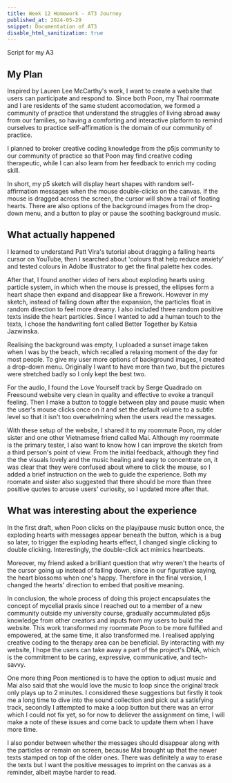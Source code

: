 ```yaml
---
title: Week 12 Homework - AT3 Journey 
published_at: 2024-05-29
snippet: Documentation of AT3
disable_html_sanitization: true
---
```


Script for my A3

## My Plan

Inspired by Lauren Lee McCarthy's work, I want to create a website that users can participate and respond to. Since both Poon, my Thai roommate and I are residents of the same student accomodation, we formed a community of practice that understand the struggles of living abroad away from our families, so having a comforting and interactive platform to remind ourselves to practice self-affirmation is the domain of our community of practice. 

I planned to broker creative coding knowledge from the p5js community to our community of practice so that Poon may find creative coding therapeutic, while I can also learn from her feedback to enrich my coding skill.

In short, my p5 sketch will display heart shapes with random self-affirmation messages when the mouse double-clicks on the canvas. If the mouse is dragged across the screen, the cursor will show a trail of floating hearts. There are also options of the background images from the drop-down menu, and a button to play or pause the soothing background music.


## What actually happened

I learned to understand Patt Vira's tutorial about dragging a falling hearts cursor on YouTube, then I searched about 'colours that help reduce anxiety' and tested colours in Adobe Illustrator to get the final palette hex codes. 

After that, I found another video of hers about exploding hearts using particle system, in which when the mouse is pressed, the ellipses form a heart shape then expand and disappear like a firework. However in my sketch, instead of falling down after the expansion, the particles float in random direction to feel more dreamy. I also included three random positive texts inside the heart particles. Since I wanted to add a human touch to the texts, I chose the handwriting font called Better Together by Katsia Jazwinska.

Realising the background was empty, I uploaded a sunset image taken when I was by the beach, which recalled a relaxing moment of the day for most people. To give my user more options of background images, I created a drop-down menu. Originally I want to have more than two, but the pictures were stretched badly so I only kept the best two.

For the audio, I found the Love Yourself track by Serge Quadrado on Freesound website very clean in quality and effective to evoke a tranquil feeling. Then I make a button to toggle between play and pause music when the user's mouse clicks once on it and set the default volume to a subtle level so that it isn't too overwhelming when the users read the messages.

With these setup of the website, I shared it to my roommate Poon, my older sister and one other Vietnamese friend called Mai. Although my roommate is the primary tester, I also want to know how I can improve the sketch from a third person's point of view. From the initial feedback, although they find the the visuals lovely and the music healing and easy to concentrate on, it was clear that they were confused about where to click the mouse, so I added a brief instruction on the web to guide the experience. Both my roomate and sister also suggested that there should be more than three positive quotes to arouse users' curiosity, so I updated more after that. 


## What was interesting about the experience

In the first draft, when Poon clicks on the play/pause music button once, the exploding hearts with messages appear beneath the button, which is a bug so later, to trigger the exploding hearts effect, I changed single clicking to double clicking. Interestingly, the double-click act mimics heartbeats. 

Moreover, my friend asked a brilliant question that why weren't the hearts of the cursor going up instead of falling down, since in our figurative saying, the heart blossoms when one's happy. Therefore in the final version, I changed the hearts' direction to embed that positive meaning.

In conclusion, the whole process of doing this project encapsulates the concept of mycelial praxis since I reached out to a member of a new community outside my university course, gradually accummulated p5js knowledge from other creators and inputs from my users to build the website. This work transformed my roommate Poon to be more fulfilled and empowered, at the same time, it also transformed me. I realised applying creative coding to the therapy area can be beneficial. By interacting with my website, I hope the users can take away a part of the project's DNA, which is the commitment to be caring, expressive, communicative, and tech-savvy.





One more thing Poon mentioned is to have the option to adjust music and Mai also said that she would love the music to loop since the original track only plays up to 2 minutes. I considered these suggestions but firstly it took me a long time to dive into the sound collection and pick out a satisfying track, secondly I attempted to make a loop button but there was an error which I could not fix yet, so for now to deliever the assignment on time, I will make a note of these issues and come back to update them when I have more time.

I also ponder between whether the messages should disappear along with the particles or remain on screen, because Mai brought up that the newer texts stamped on top of the older ones. There was definitely a way to erase the texts but I want the positive messages to imprint on the canvas as a reminder, albeit maybe harder to read.





